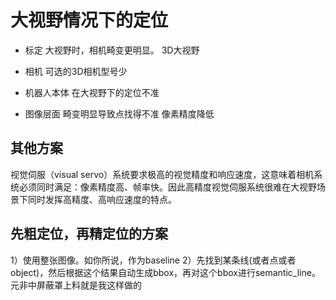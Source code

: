 # 大视野情况下的定位
- 标定
	大视野时，相机畸变更明显。
	3D大视野

- 相机
	可选的3D相机型号少

- 机器人本体
	在大视野下的定位不准

- 图像层面
	畸变明显导致点找得不准
	像素精度降低

## 其他方案
视觉伺服（visual servo）系统要求极高的视觉精度和响应速度，这意味着相机系统必须同时满足：像素精度高、帧率快。因此高精度视觉伺服系统很难在大视野场景下同时发挥高精度、高响应速度的特点。


## 先粗定位，再精定位的方案
1）使用整张图像。如你所说，作为baseline
2）先找到某条线(或者点或者object)，然后根据这个结果自动生成bbox，再对这个bbox进行semantic_line。元非中屏蔽罩上料就是我这样做的

